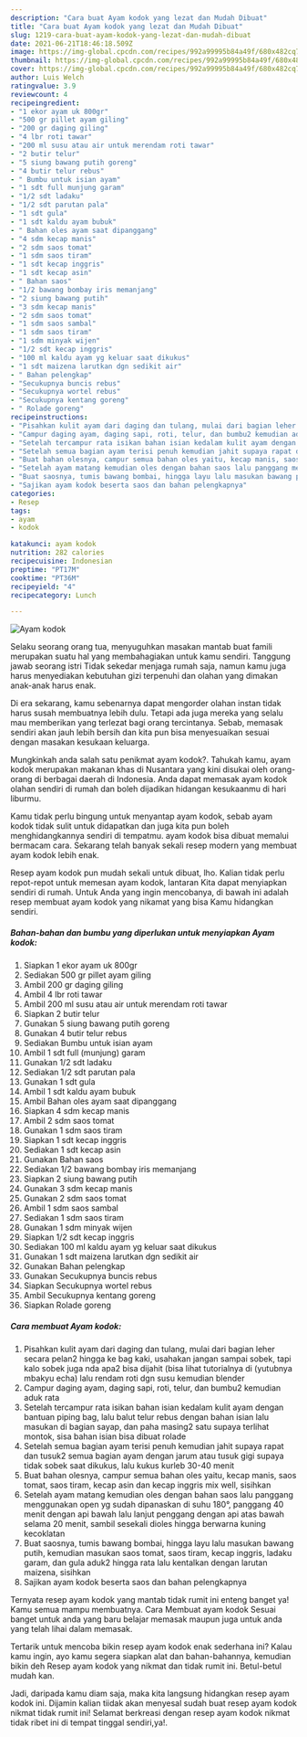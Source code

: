 ```yaml
---
description: "Cara buat Ayam kodok yang lezat dan Mudah Dibuat"
title: "Cara buat Ayam kodok yang lezat dan Mudah Dibuat"
slug: 1219-cara-buat-ayam-kodok-yang-lezat-dan-mudah-dibuat
date: 2021-06-21T18:46:18.509Z
image: https://img-global.cpcdn.com/recipes/992a99995b84a49f/680x482cq70/ayam-kodok-foto-resep-utama.jpg
thumbnail: https://img-global.cpcdn.com/recipes/992a99995b84a49f/680x482cq70/ayam-kodok-foto-resep-utama.jpg
cover: https://img-global.cpcdn.com/recipes/992a99995b84a49f/680x482cq70/ayam-kodok-foto-resep-utama.jpg
author: Luis Welch
ratingvalue: 3.9
reviewcount: 4
recipeingredient:
- "1 ekor ayam uk 800gr"
- "500 gr pillet ayam giling"
- "200 gr daging giling"
- "4 lbr roti tawar"
- "200 ml susu atau air untuk merendam roti tawar"
- "2 butir telur"
- "5 siung bawang putih goreng"
- "4 butir telur rebus"
- " Bumbu untuk isian ayam"
- "1 sdt full munjung garam"
- "1/2 sdt ladaku"
- "1/2 sdt parutan pala"
- "1 sdt gula"
- "1 sdt kaldu ayam bubuk"
- " Bahan oles ayam saat dipanggang"
- "4 sdm kecap manis"
- "2 sdm saos tomat"
- "1 sdm saos tiram"
- "1 sdt kecap inggris"
- "1 sdt kecap asin"
- " Bahan saos"
- "1/2 bawang bombay iris memanjang"
- "2 siung bawang putih"
- "3 sdm kecap manis"
- "2 sdm saos tomat"
- "1 sdm saos sambal"
- "1 sdm saos tiram"
- "1 sdm minyak wijen"
- "1/2 sdt kecap inggris"
- "100 ml kaldu ayam yg keluar saat dikukus"
- "1 sdt maizena larutkan dgn sedikit air"
- " Bahan pelengkap"
- "Secukupnya buncis rebus"
- "Secukupnya wortel rebus"
- "Secukupnya kentang goreng"
- " Rolade goreng"
recipeinstructions:
- "Pisahkan kulit ayam dari daging dan tulang, mulai dari bagian leher secara pelan2 hingga ke bag kaki, usahakan jangan sampai sobek, tapi kalo sobek juga nda apa2 bisa dijahit (bisa lihat tutorialnya di (yutubnya mbakyu echa) lalu rendam roti dgn susu kemudian blender"
- "Campur daging ayam, daging sapi, roti, telur, dan bumbu2 kemudian aduk rata"
- "Setelah tercampur rata isikan bahan isian kedalam kulit ayam dengan bantuan piping bag, lalu balut telur rebus dengan bahan isian lalu masukan di bagian sayap, dan paha masing2 satu supaya terlihat montok, sisa bahan isian bisa dibuat rolade"
- "Setelah semua bagian ayam terisi penuh kemudian jahit supaya rapat dan tusuk2 semua bagian ayam dengan jarum atau tusuk gigi supaya tidak sobek saat dikukus, lalu kukus kurleb 30-40 menit"
- "Buat bahan olesnya, campur semua bahan oles yaitu, kecap manis, saos tomat, saos tiram, kecap asin dan kecap inggris mix well, sisihkan"
- "Setelah ayam matang kemudian oles dengan bahan saos lalu panggang menggunakan open yg sudah dipanaskan di suhu 180°, panggang 40 menit dengan api bawah lalu lanjut penggang dengan api atas bawah selama 20 menit, sambil sesekali dioles hingga berwarna kuning kecoklatan"
- "Buat saosnya, tumis bawang bombai, hingga layu lalu masukan bawang putih, kemudian masukan saos tomat, saos tiram, kecap inggris, ladaku garam, dan gula aduk2 hingga rata lalu kentalkan dengan larutan maizena, sisihkan"
- "Sajikan ayam kodok beserta saos dan bahan pelengkapnya"
categories:
- Resep
tags:
- ayam
- kodok

katakunci: ayam kodok 
nutrition: 282 calories
recipecuisine: Indonesian
preptime: "PT17M"
cooktime: "PT36M"
recipeyield: "4"
recipecategory: Lunch

---
```



![Ayam kodok](https://img-global.cpcdn.com/recipes/992a99995b84a49f/680x482cq70/ayam-kodok-foto-resep-utama.jpg)

Selaku seorang orang tua, menyuguhkan masakan mantab buat famili merupakan suatu hal yang membahagiakan untuk kamu sendiri. Tanggung jawab seorang istri Tidak sekedar menjaga rumah saja, namun kamu juga harus menyediakan kebutuhan gizi terpenuhi dan olahan yang dimakan anak-anak harus enak.

Di era  sekarang, kamu sebenarnya dapat mengorder olahan instan tidak harus susah membuatnya lebih dulu. Tetapi ada juga mereka yang selalu mau memberikan yang terlezat bagi orang tercintanya. Sebab, memasak sendiri akan jauh lebih bersih dan kita pun bisa menyesuaikan sesuai dengan masakan kesukaan keluarga. 



Mungkinkah anda salah satu penikmat ayam kodok?. Tahukah kamu, ayam kodok merupakan makanan khas di Nusantara yang kini disukai oleh orang-orang di berbagai daerah di Indonesia. Anda dapat memasak ayam kodok olahan sendiri di rumah dan boleh dijadikan hidangan kesukaanmu di hari liburmu.

Kamu tidak perlu bingung untuk menyantap ayam kodok, sebab ayam kodok tidak sulit untuk didapatkan dan juga kita pun boleh menghidangkannya sendiri di tempatmu. ayam kodok bisa dibuat memalui bermacam cara. Sekarang telah banyak sekali resep modern yang membuat ayam kodok lebih enak.

Resep ayam kodok pun mudah sekali untuk dibuat, lho. Kalian tidak perlu repot-repot untuk memesan ayam kodok, lantaran Kita dapat menyiapkan sendiri di rumah. Untuk Anda yang ingin mencobanya, di bawah ini adalah resep membuat ayam kodok yang nikamat yang bisa Kamu hidangkan sendiri.

<!--inarticleads1-->

##### Bahan-bahan dan bumbu yang diperlukan untuk menyiapkan Ayam kodok:

1. Siapkan 1 ekor ayam uk 800gr
1. Sediakan 500 gr pillet ayam giling
1. Ambil 200 gr daging giling
1. Ambil 4 lbr roti tawar
1. Ambil 200 ml susu atau air untuk merendam roti tawar
1. Siapkan 2 butir telur
1. Gunakan 5 siung bawang putih goreng
1. Gunakan 4 butir telur rebus
1. Sediakan  Bumbu untuk isian ayam
1. Ambil 1 sdt full (munjung) garam
1. Gunakan 1/2 sdt ladaku
1. Sediakan 1/2 sdt parutan pala
1. Gunakan 1 sdt gula
1. Ambil 1 sdt kaldu ayam bubuk
1. Ambil  Bahan oles ayam saat dipanggang
1. Siapkan 4 sdm kecap manis
1. Ambil 2 sdm saos tomat
1. Gunakan 1 sdm saos tiram
1. Siapkan 1 sdt kecap inggris
1. Sediakan 1 sdt kecap asin
1. Gunakan  Bahan saos
1. Sediakan 1/2 bawang bombay iris memanjang
1. Siapkan 2 siung bawang putih
1. Gunakan 3 sdm kecap manis
1. Gunakan 2 sdm saos tomat
1. Ambil 1 sdm saos sambal
1. Sediakan 1 sdm saos tiram
1. Gunakan 1 sdm minyak wijen
1. Siapkan 1/2 sdt kecap inggris
1. Sediakan 100 ml kaldu ayam yg keluar saat dikukus
1. Gunakan 1 sdt maizena larutkan dgn sedikit air
1. Gunakan  Bahan pelengkap
1. Gunakan Secukupnya buncis rebus
1. Siapkan Secukupnya wortel rebus
1. Ambil Secukupnya kentang goreng
1. Siapkan  Rolade goreng




<!--inarticleads2-->

##### Cara membuat Ayam kodok:

1. Pisahkan kulit ayam dari daging dan tulang, mulai dari bagian leher secara pelan2 hingga ke bag kaki, usahakan jangan sampai sobek, tapi kalo sobek juga nda apa2 bisa dijahit (bisa lihat tutorialnya di (yutubnya mbakyu echa) lalu rendam roti dgn susu kemudian blender
1. Campur daging ayam, daging sapi, roti, telur, dan bumbu2 kemudian aduk rata
1. Setelah tercampur rata isikan bahan isian kedalam kulit ayam dengan bantuan piping bag, lalu balut telur rebus dengan bahan isian lalu masukan di bagian sayap, dan paha masing2 satu supaya terlihat montok, sisa bahan isian bisa dibuat rolade
1. Setelah semua bagian ayam terisi penuh kemudian jahit supaya rapat dan tusuk2 semua bagian ayam dengan jarum atau tusuk gigi supaya tidak sobek saat dikukus, lalu kukus kurleb 30-40 menit
1. Buat bahan olesnya, campur semua bahan oles yaitu, kecap manis, saos tomat, saos tiram, kecap asin dan kecap inggris mix well, sisihkan
1. Setelah ayam matang kemudian oles dengan bahan saos lalu panggang menggunakan open yg sudah dipanaskan di suhu 180°, panggang 40 menit dengan api bawah lalu lanjut penggang dengan api atas bawah selama 20 menit, sambil sesekali dioles hingga berwarna kuning kecoklatan
1. Buat saosnya, tumis bawang bombai, hingga layu lalu masukan bawang putih, kemudian masukan saos tomat, saos tiram, kecap inggris, ladaku garam, dan gula aduk2 hingga rata lalu kentalkan dengan larutan maizena, sisihkan
1. Sajikan ayam kodok beserta saos dan bahan pelengkapnya




Ternyata resep ayam kodok yang mantab tidak rumit ini enteng banget ya! Kamu semua mampu membuatnya. Cara Membuat ayam kodok Sesuai banget untuk anda yang baru belajar memasak maupun juga untuk anda yang telah lihai dalam memasak.

Tertarik untuk mencoba bikin resep ayam kodok enak sederhana ini? Kalau kamu ingin, ayo kamu segera siapkan alat dan bahan-bahannya, kemudian bikin deh Resep ayam kodok yang nikmat dan tidak rumit ini. Betul-betul mudah kan. 

Jadi, daripada kamu diam saja, maka kita langsung hidangkan resep ayam kodok ini. Dijamin kalian tiidak akan menyesal sudah buat resep ayam kodok nikmat tidak rumit ini! Selamat berkreasi dengan resep ayam kodok nikmat tidak ribet ini di tempat tinggal sendiri,ya!.


